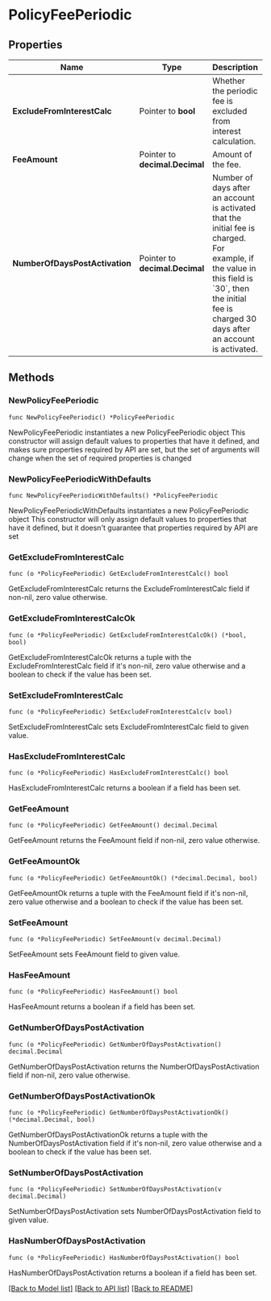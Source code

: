 # PolicyFeePeriodic

## Properties

Name | Type | Description | Notes
------------ | ------------- | ------------- | -------------
**ExcludeFromInterestCalc** | Pointer to **bool** | Whether the periodic fee is excluded from interest calculation. | [optional] 
**FeeAmount** | Pointer to **decimal.Decimal** | Amount of the fee. | [optional] 
**NumberOfDaysPostActivation** | Pointer to **decimal.Decimal** | Number of days after an account is activated that the initial fee is charged. For example, if the value in this field is &#x60;30&#x60;, then the initial fee is charged 30 days after an account is activated. | [optional] 

## Methods

### NewPolicyFeePeriodic

`func NewPolicyFeePeriodic() *PolicyFeePeriodic`

NewPolicyFeePeriodic instantiates a new PolicyFeePeriodic object
This constructor will assign default values to properties that have it defined,
and makes sure properties required by API are set, but the set of arguments
will change when the set of required properties is changed

### NewPolicyFeePeriodicWithDefaults

`func NewPolicyFeePeriodicWithDefaults() *PolicyFeePeriodic`

NewPolicyFeePeriodicWithDefaults instantiates a new PolicyFeePeriodic object
This constructor will only assign default values to properties that have it defined,
but it doesn't guarantee that properties required by API are set

### GetExcludeFromInterestCalc

`func (o *PolicyFeePeriodic) GetExcludeFromInterestCalc() bool`

GetExcludeFromInterestCalc returns the ExcludeFromInterestCalc field if non-nil, zero value otherwise.

### GetExcludeFromInterestCalcOk

`func (o *PolicyFeePeriodic) GetExcludeFromInterestCalcOk() (*bool, bool)`

GetExcludeFromInterestCalcOk returns a tuple with the ExcludeFromInterestCalc field if it's non-nil, zero value otherwise
and a boolean to check if the value has been set.

### SetExcludeFromInterestCalc

`func (o *PolicyFeePeriodic) SetExcludeFromInterestCalc(v bool)`

SetExcludeFromInterestCalc sets ExcludeFromInterestCalc field to given value.

### HasExcludeFromInterestCalc

`func (o *PolicyFeePeriodic) HasExcludeFromInterestCalc() bool`

HasExcludeFromInterestCalc returns a boolean if a field has been set.

### GetFeeAmount

`func (o *PolicyFeePeriodic) GetFeeAmount() decimal.Decimal`

GetFeeAmount returns the FeeAmount field if non-nil, zero value otherwise.

### GetFeeAmountOk

`func (o *PolicyFeePeriodic) GetFeeAmountOk() (*decimal.Decimal, bool)`

GetFeeAmountOk returns a tuple with the FeeAmount field if it's non-nil, zero value otherwise
and a boolean to check if the value has been set.

### SetFeeAmount

`func (o *PolicyFeePeriodic) SetFeeAmount(v decimal.Decimal)`

SetFeeAmount sets FeeAmount field to given value.

### HasFeeAmount

`func (o *PolicyFeePeriodic) HasFeeAmount() bool`

HasFeeAmount returns a boolean if a field has been set.

### GetNumberOfDaysPostActivation

`func (o *PolicyFeePeriodic) GetNumberOfDaysPostActivation() decimal.Decimal`

GetNumberOfDaysPostActivation returns the NumberOfDaysPostActivation field if non-nil, zero value otherwise.

### GetNumberOfDaysPostActivationOk

`func (o *PolicyFeePeriodic) GetNumberOfDaysPostActivationOk() (*decimal.Decimal, bool)`

GetNumberOfDaysPostActivationOk returns a tuple with the NumberOfDaysPostActivation field if it's non-nil, zero value otherwise
and a boolean to check if the value has been set.

### SetNumberOfDaysPostActivation

`func (o *PolicyFeePeriodic) SetNumberOfDaysPostActivation(v decimal.Decimal)`

SetNumberOfDaysPostActivation sets NumberOfDaysPostActivation field to given value.

### HasNumberOfDaysPostActivation

`func (o *PolicyFeePeriodic) HasNumberOfDaysPostActivation() bool`

HasNumberOfDaysPostActivation returns a boolean if a field has been set.


[[Back to Model list]](../README.md#documentation-for-models) [[Back to API list]](../README.md#documentation-for-api-endpoints) [[Back to README]](../README.md)


